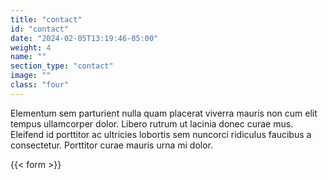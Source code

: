 ```yaml
---
title: "contact"
id: "contact"
date: "2024-02-05T13:19:46-05:00"
weight: 4
name: ""
section_type: "contact"
image: ""
class: "four"
---
```

Elementum sem parturient nulla quam placerat viverra mauris non cum elit tempus ullamcorper dolor. Libero rutrum ut lacinia donec curae mus. Eleifend id porttitor ac ultricies lobortis sem nuncorci ridiculus faucibus a consectetur. Porttitor curae mauris urna mi dolor.

{{< form >}}